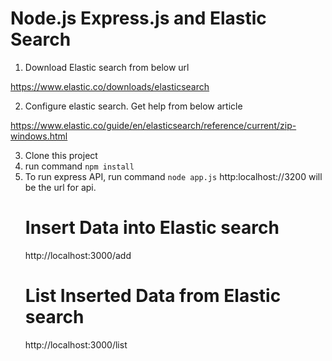 # Node.js Express.js and Elastic Search

1. Download Elastic search from below url

https://www.elastic.co/downloads/elasticsearch

2. Configure elastic search. Get help from below article

https://www.elastic.co/guide/en/elasticsearch/reference/current/zip-windows.html


3. Clone this project
4. run command `npm install`
5. To run express API, run command `node app.js`
   http:localhost://3200 will be the url for api.
   # Insert Data into Elastic search
      http://localhost:3000/add
   # List Inserted Data from Elastic search
      http://localhost:3000/list
      
